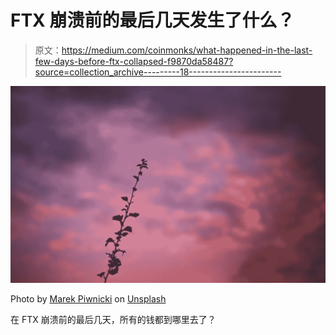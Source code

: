 # FTX 崩溃前的最后几天发生了什么？

> 原文：<https://medium.com/coinmonks/what-happened-in-the-last-few-days-before-ftx-collapsed-f9870da58487?source=collection_archive---------18----------------------->

![](img/2fc14ed2445b5218773f990b7d8a5e34.png)

Photo by [Marek Piwnicki](https://unsplash.com/@marekpiwnicki?utm_source=medium&utm_medium=referral) on [Unsplash](https://unsplash.com?utm_source=medium&utm_medium=referral)

在 FTX 崩溃前的最后几天，所有的钱都到哪里去了？